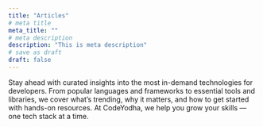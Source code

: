 ```yaml
---
title: "Articles"
# meta title
meta_title: ""
# meta description
description: "This is meta description"
# save as draft
draft: false
---
```


Stay ahead with curated insights into the most in-demand technologies for developers. From popular languages and frameworks to essential tools and libraries, we cover what’s trending, why it matters, and how to get started with hands-on resources.
At CodeYodha, we help you grow your skills — one tech stack at a time.

